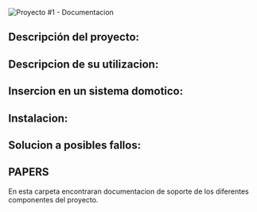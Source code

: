![Proyecto #1 - Documentacion](https://user-images.githubusercontent.com/46485082/231866523-5d4139c6-4a8d-49c5-8eec-5437a281b75d.png)





## Descripción del proyecto: ##


## Descripcion de su utilizacion: ##


## Insercion en un sistema domotico: ##


## Instalacion: ##



## Solucion a posibles fallos: ##




## PAPERS #  

En esta carpeta encontraran documentacion de soporte de los diferentes componentes del proyecto.
